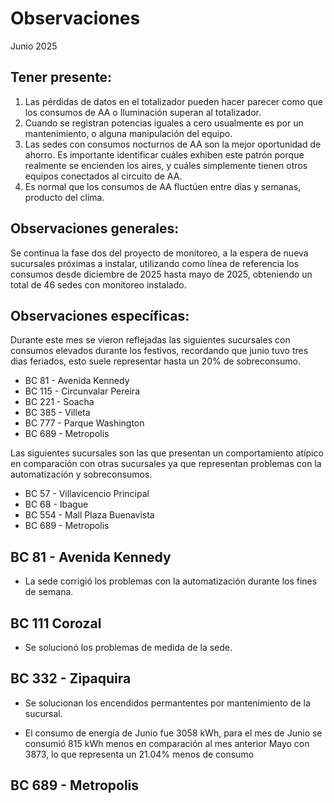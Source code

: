 # Observaciones

<div align="right">

</div>

Junio 2025
## Tener presente:

1. Las pérdidas de datos en el totalizador pueden hacer parecer como que los consumos de AA o Iluminación superan al totalizador.
2. Cuando se registran potencias iguales a cero usualmente es por un mantenimiento, o alguna manipulación del equipo.
3. Las sedes con consumos nocturnos de AA son la mejor oportunidad de ahorro. Es importante identificar cuáles exhiben este patrón porque realmente se encienden los aires, y cuáles simplemente tienen otros equipos conectados al circuito de AA.
4. Es normal que los consumos de AA fluctúen entre días y semanas, producto del clima.


## Observaciones generales:

Se continua la fase dos del proyecto de monitoreo, a la espera de nueva sucursales próximas a instalar, utilizando como línea de referencia los consumos desde diciembre de 2025 hasta mayo de 2025, obteniendo un total de 46 sedes con monitoreo instalado.

## Observaciones específicas:

Durante este mes se vieron reflejadas las siguientes sucursales con consumos elevados durante los festivos, recordando que junio tuvo tres dias feriados, esto suele representar hasta un 20% de sobreconsumo.

- BC 81 - Avenida Kennedy
- BC 115 - Circunvalar Pereira
- BC 221 - Soacha
- BC 385 - Villeta
- BC 777 - Parque Washington
- BC 689 - Metropolis

Las siguientes sucursales son las que presentan un comportamiento atípico en comparación con otras sucursales ya que representan problemas con la automatización y sobreconsumos.

- BC 57 - Villavicencio Principal
- BC 68 - Ibague
- BC 554 - Mall Plaza Buenavista
- BC 689 - Metropolis

<!--## BC 43 - Puente Aranda

- Se agrega esta sucursal al informe.

- La sucursal no tiene una medida grande de equipos de enfriamiento a comparación de otras sucursales.


## BC 57 - Villavicencio Principal

- Se agrega esta sucursal al informe.

- La sucursal presenta una fuerte oportunidad de mejora, con las horas de apagado y encendidos en horarios festivos.

## BC 68 - Ibague

- Se agrega esta sucursal al informe.

- La sucursal presenta una fuerte oportunidad de mejora, con las horas de apagado y encendidos en horarios festivos.

<!--## BC 73 - Pereira 

- El consumo de energía de Abril fue 7111 kWh, para el mes de Abril se consumió 1073 kWh menos en comparación al mes anterior Marzo con 8184, lo que representa un 13.12% menos de consumo

<!--## BC 79 - La Quinta Ibague

- La sede presenta durante el mes de febrero, consumos debido a la operación del sistema de aire acondicionado en los fines de semana, se notifica que durante este mes en estos periodos se han estado realizando labores de mantenimiento.-->

## BC 81 - Avenida Kennedy 

- La sede corrigió los problemas con la automatización durante los fines de semana.

<!--- Durante la última semana del mes, la sede presentó consumos nocturnos elevados.--->

<!--## BC 83 - Miramar

- Se agrega esta sucursal al informe.

- La sede arrancó el mes con problemas en los horarios nocturnos, los cuales fueron solucionados la última semana del mes.-->

## BC 111 Corozal

- Se solucionó los problemas de medida de la sede.

<!--## BC 115 - Circunvalar Pereira

- La sede presentó consumos durante el día 25 de diciembre.

- La sede presentó consumos elevados durate horarios nocturnos durante este mes.

- El consumo de energía de Diciembre fue 5653 kWh, ´para el mes de Diciembre se consumió 356 kWh más en comparación al mes anterior Noviembre con 5297, lo que representa un 6.72% más de consumo.-->

<!--## BC 138 - Mosquera

- Se reestableció comunicación ca la sucursal.-->

<!--## BC 221 - Soacha

- La sede elevó sus consumo con respecto a la línea base, en horarios nocturnos y horarios laborales.

El consumo de energía de Abril fue 3627 kWh, para el mes de Abril se consumió 402 kWh más en comparación al mes anterior Marzo con 3225, lo que representa un 12.47% más de consumo.-->

<!--## BC 265 - Valle de Lili

- La sucursal tuvo encendidos en horarios nocutrnos durante la última semana del mes.

- El consumo de energía de Mayo fue 4049 kWh, para el mes de Mayo se consumió 480 kWh más en comparación al mes anterior Abril con 3569, lo que representa un 13.45% más de consumo.


## BC 322 - San Gil

- Se agrega esta sucursal al informe.

## BC 325 - Santuario

- Se agrega esta sucursal al informe.

- La sucursal no tiene una medida grande de equipos de enfriamiento a comparación de otras sucursales.-->


## BC 332 - Zipaquira

- Se solucionan los encendidos permantentes por mantenimiento de la sucursal.

- El consumo de energía de Junio fue 3058 kWh, para el mes de Junio se consumió 815 kWh menos en comparación al mes anterior Mayo con 3873, lo que representa un 21.04% menos de consumo

<!--- La sede aumentó su consumo  típico durante todo el mes, provocando un aumento en el consolidado final del mes a comparación con la línea base.

<!-- ##BC 334 - El Peñol -->

<!--## BC 367 - Granada Meta

<!--- Se reestableció comunicación con la sede el día 20 de febrero.-->

<!--- La sede presentó una perdida de comunicación durante los primeros días del mes.

<!--## BC 384 - Anapoima 


- La sucursal presentó encendidos durante en fines de semana durante la primer y tercer semana del mes.

- El consumo de energía de Mayo fue 2939 kWh, para el mes de Mayo se consumió 284 kWh más en comparación al mes anterior Abril con 2655, lo que representa un 10.70% más de consumo.

<!--- El consumo de energía de Noviembre fue 2645 kWh, para el mes de Noviembre se consumió 139 kWh menos en comparación al mes anterior Octubre con 2784, lo que representa un 4.99% menos de consumo.

- La sede presentó una mejora en el consumo durante horarios laborales, sin embargo presentó un aumento en horarios nocturnos o no operativos.  -->

<!--## BC 385 - Villeta

- La sede encendió el sistema de aire acondicionado el día 25 de diciembre que representa festivo.

- La sede presentó consumos elevados a comparación con la líne base.

- El consumo de energía de Diciembre fue 4866 kWh, para el mes de Diciembre se consumió 523 kWh más en comparación al mes anterior Noviembre con 4343, lo que representa un 12.04% más de consumo.-->

<!--## BC 388 - CC Hayuelos

- La sede mejoró su patrón de consumo en cuanto a consumos nocturnos.

- La sede presentó problemas con la automatización los días del 23 al 26 de diciembre, el sistema quedó encendido durante estas fechas.-->

<!-- - El consumo de energía de Octubre fue 4222 kWh. para el mes de Octubre se consumió 722 kWh menos en comparación al mes anterior Septiembre con 4944, lo que representa un 14.60% menos de consumo.  -->

<!--## BC 415 - El Retiro -->

<!--## BC 461 - La carolina Unicentro

- La sede presentó consumos atípicos la última semana del mes.-->


<!--## BC 478 - Mix Vía 40

- La sede presentó un patrón de consumo atípico la primera semana del mes


<!-- ## BC 479 - Pamplona -->



<!--## BC 513 - El Difícil 

- La sede tuvo problemas con el patrón de consumo durante la tercera semana del mes de marzo.-->

<!--## BC 516 - Santa Marta

- La sede presentó horas de apagado tardias, y consumos durante fines de semana, la gran parte del mes.

- El consumo de energía de Mayo fue 12320 kWh, para el mes de Mayo se consumió 770 kWh más en comparación al mes anterior Abril con 11550, lo que representa un 6.67% más de consumo.

## BC 517 - El Rodadero

- La sucursal presentó consumos en horarios nocturnos, los tres últimos martes de la semana.

## BC 554 - Mall Plaza Buenavista

- La sede comenzó el monitoreo con una gran oportunidad de mejora en las horas de apagado del sistema de aire acondicionado.

- Se debe atender el no apagado del sistema de aires que se presenta las noches de los días viernes.


<!-- ## BC 583 - Riosucio -->

<!---## BC 602 - UGI

- Se agrega esta sucursal al informe.

- La sucursal no tiene una medida grande de equipos de enfriamiento a comparación de otras sucursales.

<!--## BC 619 - Plaza del Bosque Ibague

- La sucursal redujo su consumo con respecto a la línea base.-->

<!--## BC 673 - Calle 80

- La sucursal aumentó su consumo a comparación con la línea base.


<!--## BC 681 - Cerete

- El consumo de energía de Julio fue 6231 kWh. para el mes de Julio se consumió 937 kWh más en comparación al mes anterior Junio con 5294, lo que representa un 17.70% más de consumo. -->

<!--## BC 687 - Planeta Rica

- El consumo de energía de Julio fue 4586 kWh. para el mes de Julio se consumió 1210 kWh más en comparación al mes anterior Junio con 3376, lo que representa un 35.84% más de consumo.-->

## BC 689 - Metropolis

<!--- La sede mejoró su patrón de consumo en los horarios de apagado y horas nocturnas durante el mes.

- La sede encendió el sistema de aires acondicionados el 25 de diciembre que representa un día festivo. 

- El consumo de energía de Diciembre fue 2417 kWh, para el mes de Diciembre se consumió 371 kWh más en comparación al mes anterior Noviembre con 2046, lo que representa un 18.13% más de consumo.-->

<!--## BC 733 - La Unión Valle

- La sede redujo su consumo con respecto a la línea bese en horarios laborales.

- El consumo de energía de Noviembre fue 4035 kWh, para el mes de Noviembre se consumió 577 kWh menos en comparación al mes anterior Octubre con 4612, lo que representa un 12.51% menos de consumo.-->

<!--## BC 772 - Caicedonia 

- El consumo de energía de Mayo fue 3062 kWh, para el mes de Mayo se consumió 404 kWh más en comparación al mes anterior Abril con 2658, lo que representa un 15.20% más de consumo

<!--## BC 775 - Bulevar 54

- La sede presentó un consumo atípico durante la penúltima semana del mes
<!-- La sede redujo su consumo con respecto a la línea bese en horarios laborales.

- La sede presentó un patrón de consumo irregular durante el principio del mes.

- El consumo de energía de Diciembre fue 6246 kWh, para el mes de Diciembre se consumió 231 kWh más en comparación al mes anterior Noviembre con 6015, lo que representa un 3.84% más de consumo. -->

<!--## BC 777 - Parque Washington

<!--- La sede presentaba problemas con el apagado del sistema de aires en las horas nocturnas, a partir del 2 de enero el problema quedó solucionado.
- El consumo de energía de Enero fue 5916 kWh, para el mes de Enero se consumió 727 kWh menos en comparación al mes anterior Diciembre con 6643, lo que representa un 10.94% menos de consumo
-->

<!--- La sede presentó nuevamente los problemas de apagado durante las horas nocturnas la tercera semana del mes.

<!--## BC 781 - Prado Plaza

- La sede redujo su consumo con respecto a la línea base

- El consumo de energía de Abril fue 4037 kWh, para el mes de Abril se consumió 378 kWh menos en comparación al mes anterior Marzo con 4415, lo que representa un 8.56% menos de consumo-->

<!--## BC 795 - Cañaveral

- Se agrega esta sucursal al informe.

<!-- ## BC 802 - Puerto Lopez

- El consumo de energía de Junio fue 3810 kWh, para el mes de Junio se consumió 540 kWh menos en comparación al mes anterior Mayo con 4350, lo que representa un 12.41% menos de consumo. -->

<!--## BC 832 - San Francisco de Paula

- La sede redujo su consumo con respecto a la línea bese en horarios laborales

- El consumo de energía de Noviembre fue 5208 kWh, para el mes de Noviembre se consumió 1279 kWh menos en comparación al mes anterior Octubre con 6487, lo que representa un 19.72% menos de consumo -->

<!---## BC 892 - La Vega

- La sede redujo su consumo con respecto a la línea bese en horarios laborales

- El consumo de energía de Noviembre fue 1233 kWh, para el mes de Noviembre se consumió 284 kWh menos en comparación al mes anterior Octubre con 1517, lo que representa un 18.74% menos de consumo -->

<!-- ## BC - Jardin Plaza -->

<!--## BC - Metropolitan

- El consumo de energía de Octubre fue 22322 kWh, para el mes de Octubre se consumió 2437 kWh más en comparación al mes anterior Septiembre con 19885, lo que representa un 12.26% más de consumo -->